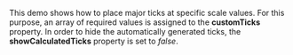 This demo shows how to&nbsp;place major ticks at&nbsp;specific scale values. For this purpose, an&nbsp;array of&nbsp;required values is&nbsp;assigned to&nbsp;the **customTicks** property. In&nbsp;order to&nbsp;hide the automatically generated ticks, the **showCalculatedTicks** property is&nbsp;set to _false_.